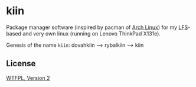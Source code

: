 # kiin

Package manager software (inspired by pacman of [Arch Linux](http://www.archlinux.org)) for my [LFS](http://www.linuxfromscratch.org)-based and very own linux (running on Lenovo ThinkPad X131e).

Genesis of the name `kiin`:
dovahkiin --> rybalkiin --> kiin

## License

[WTFPL, Version 2](http://sam.zoy.org/wtfpl)
